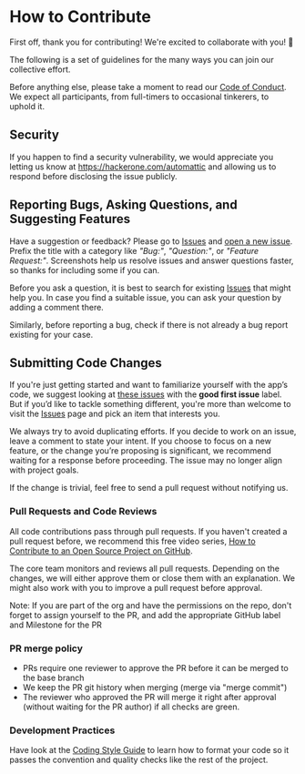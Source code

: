 # How to Contribute

First off, thank you for contributing! We're excited to collaborate with you! 🎉

The following is a set of guidelines for the many ways you can join our collective effort.

Before anything else, please take a moment to read our [Code of Conduct](CODE-OF-CONDUCT.md). We expect all participants, from full-timers to occasional tinkerers, to uphold it.

## Security

If you happen to find a security vulnerability, we would appreciate you letting us know at https://hackerone.com/automattic and allowing us to respond before disclosing the issue publicly.

## Reporting Bugs, Asking Questions, and Suggesting Features

Have a suggestion or feedback? Please go to [Issues](https://github.com/Automattic/Gravatar-SDK-Android/issues) and [open a new issue](https://github.com/Automattic/Gravatar-SDK-Android/issues/new). Prefix the title with a category like _"Bug:"_, _"Question:"_, or _"Feature Request:"_. Screenshots help us resolve issues and answer questions faster, so thanks for including some if you can.

Before you ask a question, it is best to search for existing [Issues](https://github.com/Automattic/Gravatar-SDK-Android/issues) that might help you. In case you find a suitable issue, you can ask your question by adding a comment there.

Similarly, before reporting a bug, check if there is not already a bug report existing for your case.

## Submitting Code Changes

If you're just getting started and want to familiarize yourself with the app’s code, we suggest looking at [these issues](https://github.com/Automattic/Gravatar-SDK-Android/issues?q=is%3Aissue+is%3Aopen+label%3A%22good+first+issue%22) with the **good first issue** label. But if you’d like to tackle something different, you're more than welcome to visit the [Issues](https://github.com/Automattic/Gravatar-SDK-Android/issues) page and pick an item that interests you.

We always try to avoid duplicating efforts.  If you decide to work on an issue, leave a comment to state your intent. If you choose to focus on a new feature, or the change you’re proposing is significant, we recommend waiting for a response before proceeding. The issue may no longer align with project goals.

If the change is trivial, feel free to send a pull request without notifying us.

### Pull Requests and Code Reviews

All code contributions pass through pull requests. If you haven't created a pull request before, we recommend this free video series, [How to Contribute to an Open Source Project on GitHub](https://egghead.io/courses/how-to-contribute-to-an-open-source-project-on-github). 

The core team monitors and reviews all pull requests. Depending on the changes, we will either approve them or close them with an explanation. We might also work with you to improve a pull request before approval.

Note: If you are part of the org and have the permissions on the repo, don't forget to assign yourself to the PR, and add the appropriate GitHub label and Milestone for the PR

### PR merge policy

* PRs require one reviewer to approve the PR before it can be merged to the base branch
* We keep the PR git history when merging (merge via "merge commit")
* The reviewer who approved the PR will merge it right after approval (without waiting for the PR author) if all checks are green.

### Development Practices

Have look at the [Coding Style Guide](README.md#coding-style) to learn how to format your code so it passes the convention and quality checks like the rest of the project.
